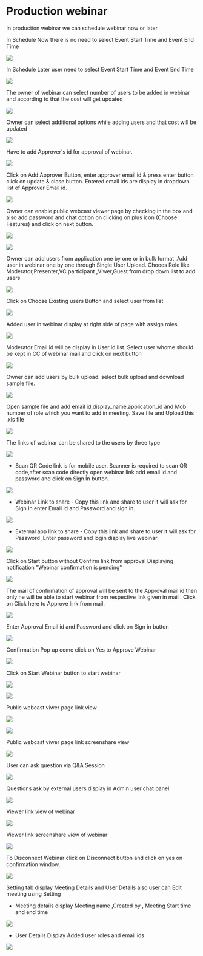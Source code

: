 # Production webinar

 In production webinar we can schedule webinar now or later

In Schedule Now there is no need to select Event Start Time and Event End Time

![](../.gitbook/assets/schedule_later.PNG)

In Schedule Later user need to select Event Start Time and Event End Time

![](../.gitbook/assets/image%20%2862%29.png)

The owner of webinar can select number of users to be added in webinar and according to that the cost will get updated

![](../.gitbook/assets/image%20%28202%29.png)

Owner can select additional options while adding users and that cost will be updated

![](../.gitbook/assets/image%20%2889%29.png)

Have to add Approver's id for approval of webinar. 

![](../.gitbook/assets/image%20%2877%29.png)

Click on Add Approver Button, enter approver email id & press enter button click on update & close button. Entered email ids are display in dropdown list of Approver Email id.

![](../.gitbook/assets/image%20%28208%29.png)

Owner can enable public webcast viewer page by checking in the box and also add password and chat option on clicking on plus icon \(Choose Features\) and click on next button.

![](../.gitbook/assets/image%20%2880%29.png)

![](../.gitbook/assets/image%20%28151%29.png)

Owner can add users from application one by one or in bulk format .Add user in webinar one by one through Single User Upload. Chooes Role like Moderator,Presenter,VC participant ,Viwer,Guest from drop down list to add users 

![](../.gitbook/assets/image%20%28190%29.png)

Click on Choose Existing users Button and select user from list 

![](../.gitbook/assets/image%20%28141%29.png)

Added user in webinar display at right side of page with assign roles

![](../.gitbook/assets/image%20%2890%29.png)

 Moderator Email id will be display in User id list. Select user whome should be kept in CC of webinar mail and click on next button

![](../.gitbook/assets/image%20%28207%29.png)

Owner can add users by bulk upload. select bulk upload and download sample file.

![](../.gitbook/assets/image%20%28130%29.png)

Open sample file and add email id,display\_name,application\_id and Mob number of role which you want to add in meeting. Save file and Upload this .xls file 

![](../.gitbook/assets/image%20%28218%29.png)

 The links of webinar can be shared to the users by three type

![](../.gitbook/assets/image%20%28249%29.png)

* Scan QR Code link is for mobile user. Scanner is required to scan QR code,after scan code directly open webinar link add email id and password and click on Sign In button.

![](../.gitbook/assets/image%20%28128%29.png)

* Webinar Link to share - Copy this link and share to user it will ask for Sign In enter Email id and Password and sign in.

![](../.gitbook/assets/image%20%28204%29.png)

* External app link to share - Copy this link and share to user it will ask for Password ,Enter password and login display live webinar

![](../.gitbook/assets/image%20%28124%29.png)

Click on Start button without Confirm link from approval Displaying notification "Webinar confirmation is pending"

![](../.gitbook/assets/image%20%2849%29.png)

The mail of confirmation of approval will be sent to the Approval mail id then only he will be able to start webinar from respective link given in mail . Click on Click here to Approve link from mail.

![](../.gitbook/assets/image%20%2884%29.png)

Enter Approval Email id and Password and click on Sign in button

![](../.gitbook/assets/image%20%284%29.png)

Confirmation Pop up come click on Yes to Approve Webinar

![](../.gitbook/assets/image%20%28168%29.png)

Click on Start Webinar button to start webinar

![](../.gitbook/assets/image%20%28243%29.png)

![](../.gitbook/assets/image%20%28162%29.png)

Public webcast viwer page link view

![](../.gitbook/assets/image%20%28105%29.png)

![](../.gitbook/assets/image%20%28161%29.png)

Public webcast viwer page link screenshare view

![](../.gitbook/assets/image%20%28147%29.png)

User can ask question via Q&A Session 

![](../.gitbook/assets/image%20%286%29.png)

Questions ask by external users display in Admin user chat panel

![](../.gitbook/assets/image%20%28173%29.png)

Viewer link view of webinar

![](../.gitbook/assets/image%20%2864%29.png)

Viewer link screenshare view of webinar

![](../.gitbook/assets/image%20%2828%29.png)

To Disconnect Webinar click on Disconnect button and click on yes on confirmation window.

![](../.gitbook/assets/image%20%28113%29.png)

Setting tab display Meeting Details and User Details also user can Edit meeting using Setting

* Meeting details display Meeting name ,Created by , Meeting Start time and end time

![](../.gitbook/assets/image%20%2821%29.png)

* User Details Display Added user roles and email ids 

![](../.gitbook/assets/image%20%2860%29.png)

